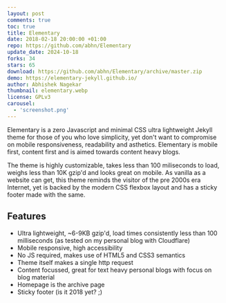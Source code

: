 ```yaml
---
layout: post
comments: true
toc: true
title: Elementary
date: 2018-02-18 20:00:00 +01:00
repo: https://github.com/abhn/Elementary
update_date: 2024-10-18
forks: 34
stars: 65
download: https://github.com/abhn/Elementary/archive/master.zip
demo: https://elementary-jekyll.github.io/
author: Abhishek Nagekar
thumbnail: elementary.webp
license: GPLv3
carousel:
  - 'screenshot.png'
---
```


Elementary is a zero Javascript and minimal CSS ultra lightweight Jekyll theme for those of you who love simplicity, yet don't want to compromise on mobile responsiveness, readability and asthetics. Elementary is mobile first, content first and is aimed towards content heavy blogs.

The theme is highly customizable, takes less than 100 miliseconds to load, weighs less than 10K gzip'd and looks great on mobile. As vanilla as a website can get, this theme reminds the visitor of the pre 2000s era Internet, yet is backed by the modern CSS flexbox layout and has a sticky footer made with the same.

## Features

* Ultra lightweight, ~6-9KB gzip'd, load times consistently less than 100 milliseconds (as tested on my personal blog with Cloudflare)
* Mobile responsive, high accessibility
* No JS required, makes use of HTML5 and CSS3 semantics
* Theme itself makes a single http request
* Content focussed, great for text heavy personal blogs with focus on blog material
* Homepage is the archive page
* Sticky footer (is it 2018 yet? ;)
